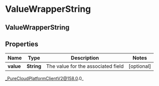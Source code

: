 # ValueWrapperString

## ValueWrapperString

## Properties

|Name | Type | Description | Notes|
|------------ | ------------- | ------------- | -------------|
| **value** | **String** | The value for the associated field | [optional] |



_PureCloudPlatformClientV2@158.0.0_
